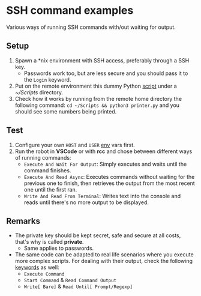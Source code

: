 # SSH command examples

Various ways of running SSH commands with/out waiting for output.

## Setup

1. Spawn a *nix environment with SSH access, preferably through a SSH key.
   - Passwords work too, but are less secure and you should pass it to the `Login`
     keyword.
2. Put on the remote environment this dummy Python
   [script](./devdata/Scripts/printer.py) under a _~/Scripts_ directory.
3. Check how it works by running from the remote home directory the following command:
   `cd ~/Scripts && python3 printer.py` and you should see some numbers being printed.

## Test

1. Configure your own `HOST` and `USER` [env](./devdata/env.json) vars first.
2. Run the robot in **VSCode** or with **rcc** and chose between different ways of
   running commands:
   - `Execute And Wait For Output`: Simply executes and waits until the command
     finishes.
   - `Execute And Read Async`: Executes commands without waiting for the previous one
     to finish, then retrieves the output from the most recent one until the first ran.
   - `Write And Read From Terminal`: Writes text into the console and reads until
     there's no more output to be displayed.

## Remarks

- The private key should be kept secret, safe and secure at all costs, that's why is
  called **private**.
  - Same applies to passwords.
- The same code can be adapted to real life scenarios where you execute more complex
  scripts. For dealing with their output, check the following
  [keywords](https://robocorp.com/docs/libraries/3rd-party-libraries/ssh/keywords) as
  well:
  - `Execute Command`
  - `Start Command` & `Read Command Output`
  - `Write[ Bare]` & `Read Until[ Prompt/Regexp]`
